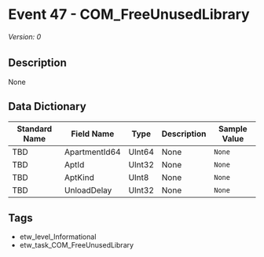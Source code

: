# Event 47 - COM_FreeUnusedLibrary
###### Version: 0

## Description
None

## Data Dictionary
|Standard Name|Field Name|Type|Description|Sample Value|
|---|---|---|---|---|
|TBD|ApartmentId64|UInt64|None|`None`|
|TBD|AptId|UInt32|None|`None`|
|TBD|AptKind|UInt8|None|`None`|
|TBD|UnloadDelay|UInt32|None|`None`|

## Tags
* etw_level_Informational
* etw_task_COM_FreeUnusedLibrary